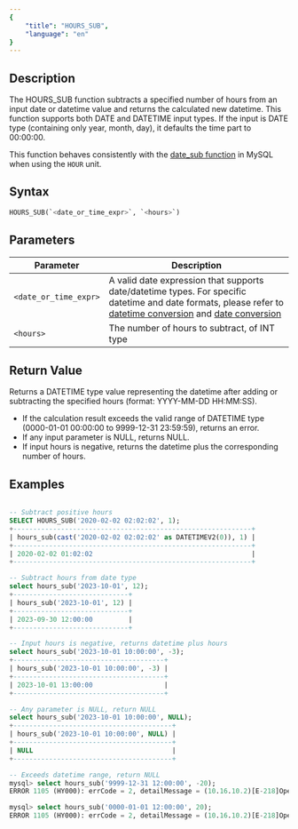 ```yaml
---
{
    "title": "HOURS_SUB",
    "language": "en"
}
---
```


## Description

The HOURS_SUB function subtracts a specified number of hours from an input date or datetime value and returns the calculated new datetime. This function supports both DATE and DATETIME input types. If the input is DATE type (containing only year, month, day), it defaults the time part to 00:00:00.

This function behaves consistently with the [date_sub function](https://dev.mysql.com/doc/refman/8.4/en/date-and-time-functions.html#function_date-sub) in MySQL when using the `HOUR` unit.

## Syntax

```sql
HOURS_SUB(`<date_or_time_expr>`, `<hours>`)
```

## Parameters

| Parameter | Description |
| ---- | ---- |
| `<date_or_time_expr>` | A valid date expression that supports date/datetime types. For specific datetime and date formats, please refer to [datetime conversion](../../../../../docs/sql-manual/basic-element/sql-data-types/conversion/datetime-conversion) and [date conversion](../../../../../docs/sql-manual/basic-element/sql-data-types/conversion/date-conversion) |
| `<hours>` | The number of hours to subtract, of INT type |

## Return Value

Returns a DATETIME type value representing the datetime after adding or subtracting the specified hours (format: YYYY-MM-DD HH:MM:SS).

- If the calculation result exceeds the valid range of DATETIME type (0000-01-01 00:00:00 to 9999-12-31 23:59:59), returns an error.
- If any input parameter is NULL, returns NULL.
- If input hours is negative, returns the datetime plus the corresponding number of hours.

## Examples

```sql

-- Subtract positive hours
SELECT HOURS_SUB('2020-02-02 02:02:02', 1);
+------------------------------------------------------------+
| hours_sub(cast('2020-02-02 02:02:02' as DATETIMEV2(0)), 1) |
+------------------------------------------------------------+
| 2020-02-02 01:02:02                                        |
+------------------------------------------------------------+

-- Subtract hours from date type
select hours_sub('2023-10-01', 12);
+-----------------------------+
| hours_sub('2023-10-01', 12) |
+-----------------------------+
| 2023-09-30 12:00:00         |
+-----------------------------+

-- Input hours is negative, returns datetime plus hours
select hours_sub('2023-10-01 10:00:00', -3);
+--------------------------------------+
| hours_sub('2023-10-01 10:00:00', -3) |
+--------------------------------------+
| 2023-10-01 13:00:00                  |
+--------------------------------------+

-- Any parameter is NULL, return NULL
select hours_sub('2023-10-01 10:00:00', NULL);
+----------------------------------------+
| hours_sub('2023-10-01 10:00:00', NULL) |
+----------------------------------------+
| NULL                                   |
+----------------------------------------+

-- Exceeds datetime range, return NULL
mysql> select hours_sub('9999-12-31 12:00:00', -20);
ERROR 1105 (HY000): errCode = 2, detailMessage = (10.16.10.2)[E-218]Operation hours_sub of 9999-12-31 12:00:00, -20 out of range

mysql> select hours_sub('0000-01-01 12:00:00', 20);
ERROR 1105 (HY000): errCode = 2, detailMessage = (10.16.10.2)[E-218]Operation hours_sub of 0000-01-01 12:00:00, 20 out of range
```
